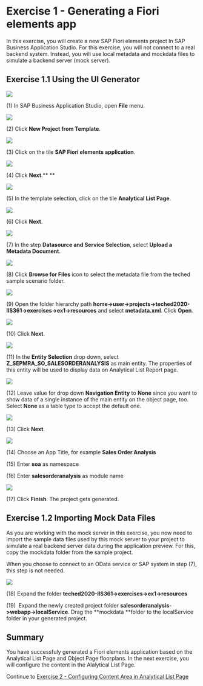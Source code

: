 Exercise 1 - Generating a Fiori elements app
============================================

In this exercise, you will create a new SAP Fiori elements project In SAP Business Application Studio. For this exercise, you will not connect to a real backend system. Instead, you will use local metadata and mockdata files to simulate a backend server (mock server).

Exercise 1.1 Using the UI Generator
-----------------------------------

![](media/image1.png)

(1) In SAP Business Application Studio, open **File** menu.

![](media/image2.png)

(2) Click **New Project from Template**.

![](media/image3.png)

(3) Click on the tile **SAP Fiori elements application**.

![](media/image4.png)

(4) Click **Next**.** **

![](media/image5.png)

(5) In the template selection, click on the tile **Analytical List Page**.

![](media/image6.png)

(6) Click **Next**.

![](media/image7.png)

(7) In the step **Datasource and Service Selection**, select **Upload a Metadata Document**.

![](media/image8.png)

(8) Click **Browse for Files** icon to select the metadata file from the teched sample scenario folder.

![](media/image9.png)

(9) Open the folder hierarchy path **home-\>user-\>projects-\>teched2020-IIS361-\>exercises-\>ex1-\>resources**
and select **metadata.xml**. Click **Open**.

![](media/image10.png)

(10) Click **Next**.

![](media/image11.png)

(11) In the **Entity Selection** drop down, select **Z_SEPMRA_SO_SALESORDERANALYSIS** as main entity. The properties of this entity will be used to display data on Analytical
List Report page.

![](media/image12.png)

(12) Leave value for drop down **Navigation Entity** to **None** since you want to show data of a single instance of the main entity on the object page, too. Select **None** as a table type to accept the default one.

![](media/image13.png)

(13) Click **Next**.

![](media/image14.png)

(14) Choose an App Title, for example **Sales Order Analysis**

(15) Enter **soa** as namespace

(16) Enter **salesorderanalysis** as module name

![](media/image15.png)

(17) Click **Finish**. The project gets generated.

Exercise 1.2 Importing Mock Data Files
--------------------------------------

As you are working with the mock server in this exercise, you now need to import the sample data files used by this mock server to your project to simulate a real backend server data during the application preview. For this, copy the mockdata folder from the sample project.

When you choose to connect to an OData service or SAP system in step (7), this step is not needed.

![](media/image16.png)

(18) Expand the folder
**teched2020-IIS361-\>exercises-\>ex1-\>resources** 

(19)  Expand the newly created project folder **salesorderanalysis-\>webapp-\>localService**. Drag the **mockdata **folder to the localService folder in your generated project.

Summary
-------

You have successfuly generated a Fiori elements application based on the Analytical List Page and Object Page floorplans. In the next exercise, you will configure the content in the Alalytical List Page. 

Continue to [Exercise 2 - Configuring Content Area in Analytical List Page](../ex2/README.md)

